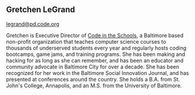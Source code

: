 ## Gretchen LeGrand

[legrand@pd.code.org](mailto:legrand@pd.code.org)

Gretchen is Executive Director of [Code in the Schools](www.codeintheschools.org), a Baltimore based non-profit organization that teaches computer science courses to thousands of underserved students every year and regularly hosts coding bootcamps, game jams, and training programs. She has been making and hacking for as long as she can remember, and has been an educator and community advocate in Baltimore City for over a decade. She has been recognized for her work in the Baltimore Social Innovation Journal, and has presented at conferences around the country. She holds a B.A. from St. John's College, Annapolis, and an M.S. from the University of Baltimore. 